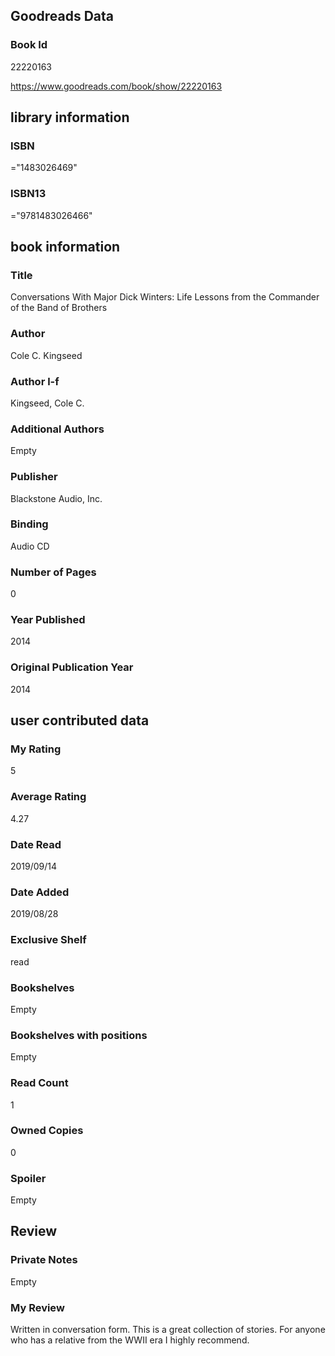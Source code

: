 <!-- This template shows how to bulk convert all columns of data into one markdown file -->
<!-- caveat: substitution key matches column headers from default export. You will get a KeyError if there's a mismatch -->

## Goodreads Data

### Book Id 

22220163

https://www.goodreads.com/book/show/22220163

## library information

### ISBN 
="1483026469"

### ISBN13 
="9781483026466"

## book information

### Title
Conversations With Major Dick Winters: Life Lessons from the Commander of the Band of Brothers

### Author 
Cole C. Kingseed

### Author l-f 
Kingseed, Cole C.

### Additional Authors
Empty

### Publisher 
Blackstone Audio, Inc.

### Binding
Audio CD

### Number of Pages
0

### Year Published
2014

### Original Publication Year 
2014

## user contributed data

### My Rating
5

### Average Rating
4.27

### Date Read
2019/09/14

### Date Added
2019/08/28

### Exclusive Shelf
read

### Bookshelves
Empty

### Bookshelves with positions
Empty

### Read Count
1

### Owned Copies
0

### Spoiler 
Empty

## Review

### Private Notes
Empty

### My Review
Written in conversation form. This is a great collection of stories. For anyone who has a relative from the WWII era I highly recommend.